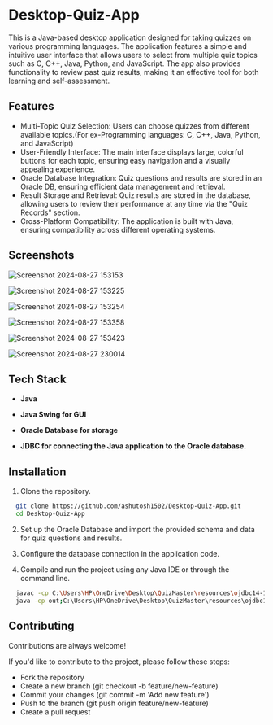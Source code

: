 
# Desktop-Quiz-App

This is a Java-based desktop application designed for taking quizzes on various programming languages. The application features a simple and intuitive user interface that allows users to select from multiple quiz topics such as C, C++, Java, Python, and JavaScript. The app also provides functionality to review past quiz results, making it an effective tool for both learning and self-assessment.





## Features

- Multi-Topic Quiz Selection: Users can choose quizzes from different available topics.(For ex-Programming languages: C, C++, Java, Python, and JavaScript)
- User-Friendly Interface: The main interface displays large, colorful buttons for each topic, ensuring easy navigation and a visually appealing experience.
- Oracle Database Integration: Quiz questions and results are stored in an Oracle DB, ensuring efficient data management and retrieval.
- Result Storage and Retrieval: Quiz results are stored in the database, allowing users to review their performance at any time via the "Quiz Records" section.
- Cross-Platform Compatibility: The application is built with Java, ensuring compatibility across different operating systems.




## Screenshots

![Screenshot 2024-08-27 153153](https://github.com/user-attachments/assets/e7916208-30e1-4649-9bcb-720921b5a357)

![Screenshot 2024-08-27 153225](https://github.com/user-attachments/assets/87425984-99ea-44d8-b662-1f5be7770ab5)

![Screenshot 2024-08-27 153254](https://github.com/user-attachments/assets/31c2b7f5-fca9-41f5-8d08-b3cbc338f398)

![Screenshot 2024-08-27 153358](https://github.com/user-attachments/assets/d16ad45a-cc0b-429a-81c7-71dce2596404)

![Screenshot 2024-08-27 153423](https://github.com/user-attachments/assets/2e74cd98-2e6d-4b13-a355-c6c34d24742f)

![Screenshot 2024-08-27 230014](https://github.com/user-attachments/assets/59bc6f4e-a2d2-47c1-b6e3-9f62b6feb8d8)


## Tech Stack

- **Java**

- **Java Swing for GUI**

- **Oracle Database for storage**

- **JDBC for connecting the Java application to the Oracle database.**


## Installation

1. Clone the repository.

```bash
  git clone https://github.com/ashutosh1502/Desktop-Quiz-App.git
  cd Desktop-Quiz-App
```
2. Set up the Oracle Database and import the provided schema and data for quiz questions and results.

3. Configure the database connection in the application code.

4. Compile and run the project using any Java IDE or through the command line.
```bash
  javac -cp C:\Users\HP\OneDrive\Desktop\QuizMaster\resources\ojdbc14-10.2.0.3.0.jar -d out src\*.java
  java -cp out;C:\Users\HP\OneDrive\Desktop\QuizMaster\resources\ojdbc14-10.2.0.3.0.jar NewMainFrame

```
    
## Contributing

Contributions are always welcome!

If you'd like to contribute to the project, please follow these steps:

- Fork the repository
- Create a new branch (git checkout -b feature/new-feature)
- Commit your changes (git commit -m 'Add new feature')
- Push to the branch (git push origin feature/new-feature)
- Create a pull request

